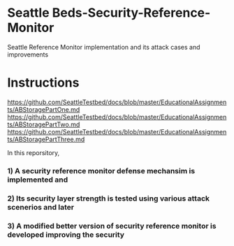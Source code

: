 # Seattle Beds-Security-Reference-Monitor
Seattle Reference Monitor implementation and its attack cases and improvements


# Instructions
https://github.com/SeattleTestbed/docs/blob/master/EducationalAssignments/ABStoragePartOne.md
https://github.com/SeattleTestbed/docs/blob/master/EducationalAssignments/ABStoragePartTwo.md
https://github.com/SeattleTestbed/docs/blob/master/EducationalAssignments/ABStoragePartThree.md


In this reporsitory, 

### 1) A security reference monitor defense mechansim is implemented and 
### 2) Its security layer strength is tested using various attack scenerios and later 
### 3) A modified better version of security reference monitor is developed improving the security





